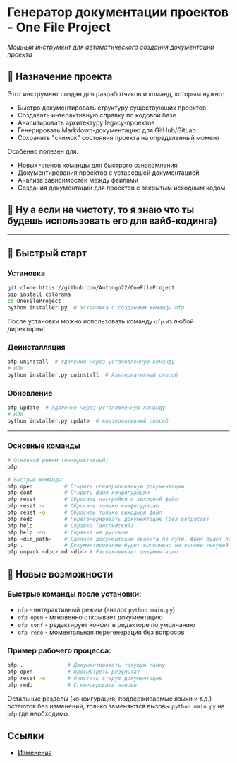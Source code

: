 # Генератор документации проектов - One File Project  

*Мощный инструмент для автоматического создания документации проекта*  

## 🎯 Назначение проекта  

Этот инструмент создан для разработчиков и команд, которым нужно:  
- Быстро документировать структуру существующих проектов  
- Создавать интерактивную справку по кодовой базе  
- Анализировать архитектуру legacy-проектов  
- Генерировать Markdown-документацию для GitHub/GitLab  
- Сохранять "снимок" состояния проекта на определенный момент  


Особенно полезен для:
- Новых членов команды для быстрого ознакомления
- Документирования проектов с устаревшей документацией
- Анализа зависимостей между файлами
- Создания документации для проектов с закрытым исходным кодом

## 👀 Ну а если на чистоту, то я знаю что ты будешь использовать его для вайб-кодинга)

---

## 🚀 Быстрый старт  

### Установка  
```bash  
git clone https://github.com/Antongo22/OneFileProject  
pip install colorama  
cd OneFileProject  
python installer.py  # Установка с созданием команды ofp
```  

После установки можно использовать команду `ofp` из любой директории!

### Деинсталляция  
```bash  
ofp uninstall  # Удаление через установленную команду
# ИЛИ
python installer.py uninstall  # Альтернативный способ
```  

###  Обновление
```bash  
ofp update  # Удаление через установленную команду
# ИЛИ
python installer.py update  # Альтернативный способ
``` 
---

### Основные команды  
```bash  
# Основной режим (интерактивный)  
ofp  

# Быстрые команды:  
ofp open          # Открыть сгенерированную документацию  
ofp conf          # Открыть файл конфигурации  
ofp reset         # Сбросить настройки и выходной файл  
ofp reset -c      # Сбросить только конфигурацию  
ofp reset -o      # Сбросить только выходной файл  
ofp redo          # Перегенерировать документацию (без вопросов)  
ofp help          # Справка (английский)  
ofp help -ru      # Справка на русском  
ofp <dir_path>    # Сделает документацию проекта по пути. Файл будет лежать радом с папкой
ofp .             # Документирование будет выполнено на основе текущей папки
ofp unpack <doc>.md <dir> # Распаковывает документацию
```  

## 🔄 Новые возможности  

### Быстрые команды после установки:  
- `ofp` - интерактивный режим (аналог `python main.py`)  
- `ofp open` - мгновенно открывает документацию  
- `ofp conf` - редактирует конфиг в редакторе по умолчанию  
- `ofp redo` - моментальная перегенерация без вопросов  

### Пример рабочего процесса:  
```bash
ofp .              # Документировать текущую папку
ofp open           # Просмотреть результат
ofp reset -o       # Очистить старую документацию
ofp redo           # Сгенерировать заново
```

Остальные разделы (конфигурация, поддерживаемые языки и т.д.) остаются без изменений, только заменяются вызовы `python main.py` на `ofp` где необходимо.

## Ссылки
- [Изменения](./changelog.md)
